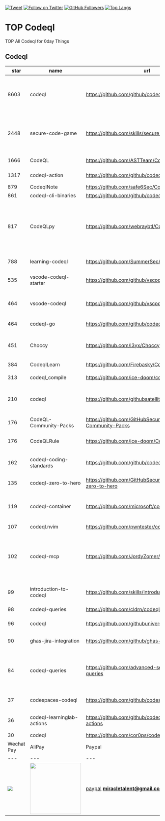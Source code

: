 [![Tweet](https://img.shields.io/twitter/url/http/Hktalent3135773.svg?style=social)](https://twitter.com/intent/follow?screen_name=Hktalent3135773) [![Follow on Twitter](https://img.shields.io/twitter/follow/Hktalent3135773.svg?style=social&label=Follow)](https://twitter.com/intent/follow?screen_name=Hktalent3135773) [![GitHub Followers](https://img.shields.io/github/followers/hktalent.svg?style=social&label=Follow)](https://github.com/hktalent/)
[![Top Langs](https://profile-counter.glitch.me/hktalent/count.svg)](https://51pwn.com)
<!-- header -->
# TOP Codeql
TOP All Codeql for 0day  Things
## Codeql
|star|name|url|des|
|---|---|---|---|
|8603|codeql|https://github.com/github/codeql|CodeQL: the libraries and queries that power security researchers around the world, as well as code scanning in GitHub Advanced Security|
|2448|secure-code-game|https://github.com/skills/secure-code-game|A GitHub Security Lab initiative, providing an in-repo learning experience, where learners secure intentionally vulnerable code.|
|1666|CodeQL|https://github.com/ASTTeam/CodeQL|《深入理解CodeQL》Finding vulnerabilities with CodeQL.|
|1317|codeql-action|https://github.com/github/codeql-action|Actions for running CodeQL analysis|
|879|CodeqlNote|https://github.com/safe6Sec/CodeqlNote|Codeql学习笔记|
|861|codeql-cli-binaries|https://github.com/github/codeql-cli-binaries|Binaries for the CodeQL CLI|
|817|CodeQLpy|https://github.com/webraybtl/CodeQLpy|CodeQLpy是一款基于CodeQL实现的半自动化代码审计工具，目前仅支持java语言。实现从源码反编译，数据库生成，脆弱性发现的全过程，可以辅助代码审计人员快速定位源码可能存在的漏洞。|
|788|learning-codeql|https://github.com/SummerSec/learning-codeql|CodeQL Java 全网最全的中文学习资料|
|535|vscode-codeql-starter|https://github.com/github/vscode-codeql-starter|Starter workspace to use with the CodeQL extension for Visual Studio Code.|
|464|vscode-codeql|https://github.com/github/vscode-codeql|An extension for Visual Studio Code that adds rich language support for CodeQL|
|464|codeql-go|https://github.com/github/codeql-go|The CodeQL extractor and libraries for Go.|
|451|Choccy|https://github.com/l3yx/Choccy|GitHub项目监控 && CodeQL自动扫描   (GitHub project monitoring && CodeQL automatic analysis)|
|384|CodeqlLearn|https://github.com/Firebasky/CodeqlLearn|记录学习codeql的过程|
|313|codeql_compile|https://github.com/ice-doom/codeql_compile|自动反编译闭源应用，创建codeql数据库|
|210|codeql|https://github.com/githubsatelliteworkshops/codeql|GitHub Satellite 2020 workshops on finding security vulnerabilities with CodeQL for Java/JavaScript.|
|176|CodeQL-Community-Packs|https://github.com/GitHubSecurityLab/CodeQL-Community-Packs|Collection of community-driven CodeQL query, library and extension packs|
|176|CodeQLRule|https://github.com/ice-doom/CodeQLRule|个人使用CodeQL编写的一些规则|
|162|codeql-coding-standards|https://github.com/github/codeql-coding-standards|This repository contains CodeQL queries and libraries which support various Coding Standards.|
|135|codeql-zero-to-hero|https://github.com/GitHubSecurityLab/codeql-zero-to-hero|CodeQL zero to hero blog post series challenges|
|119|codeql-container|https://github.com/microsoft/codeql-container|Prepackaged and precompiled github codeql container for rapid analysis, deployment and development.|
|107|codeql.nvim|https://github.com/pwntester/codeql.nvim|CodeQL plugin for Neovim|
|102|codeql-mcp|https://github.com/JordyZomer/codeql-mcp|This project runs a Model Context Protocol (MCP) server that wraps the CodeQL query server. It enables tools like [Cursor](https://cursor.sh/) or AI agents to interact with CodeQL through structured commands.|
|99|introduction-to-codeql|https://github.com/skills/introduction-to-codeql|Enable code scanning and secure your code with CodeQL.|
|98|codeql-queries|https://github.com/cldrn/codeql-queries|My CodeQL queries collection|
|96|codeql|https://github.com/githubuniverseworkshops/codeql|CodeQL workshops for GitHub Universe|
|90|ghas-jira-integration|https://github.com/github/ghas-jira-integration|Synchronize GitHub Code Scanning alerts to Jira issues|
|84|codeql-queries|https://github.com/advanced-security/codeql-queries|[Deprecated] GitHub's Field Team's CodeQL Custom Queries, Suites, and Configurations. See GitHubSecurityLab/CodeQL-Community-Packs instead|
|37|codespaces-codeql|https://github.com/github/codespaces-codeql|Get to know more about the concepts of CodeQL by trying our simple tutorials.|
|36|codeql-learninglab-actions|https://github.com/github/codeql-learninglab-actions|Actions and Images for use in Learning Lab courses for CodeQL|
|30|codeql|https://github.com/cor0ps/codeql|收集规则|# Donation
| Wechat Pay | AliPay | Paypal | BTC Pay |BCH Pay |
| --- | --- | --- | --- | --- |
|<img src=https://raw.githubusercontent.com/hktalent/myhktools/main/md/wc.png>|<img width=166 src=https://raw.githubusercontent.com/hktalent/myhktools/main/md/zfb.png>|[paypal](https://www.paypal.me/pwned2019) **miracletalent@gmail.com**|<img width=166 src=https://raw.githubusercontent.com/hktalent/myhktools/main/md/BTC.png>|<img width=166 src=https://raw.githubusercontent.com/hktalent/myhktools/main/md/BCH.jpg>|


